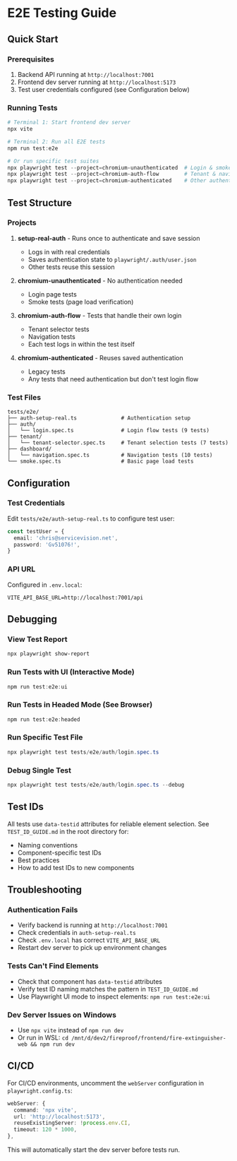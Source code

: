 # E2E Testing Guide

## Quick Start

### Prerequisites
1. Backend API running at `http://localhost:7001`
2. Frontend dev server running at `http://localhost:5173`
3. Test user credentials configured (see Configuration below)

### Running Tests

```powershell
# Terminal 1: Start frontend dev server
npx vite

# Terminal 2: Run all E2E tests
npm run test:e2e

# Or run specific test suites
npx playwright test --project=chromium-unauthenticated  # Login & smoke tests
npx playwright test --project=chromium-auth-flow        # Tenant & navigation tests
npx playwright test --project=chromium-authenticated    # Other authenticated tests
```

## Test Structure

### Projects

1. **setup-real-auth** - Runs once to authenticate and save session
   - Logs in with real credentials
   - Saves authentication state to `playwright/.auth/user.json`
   - Other tests reuse this session

2. **chromium-unauthenticated** - No authentication needed
   - Login page tests
   - Smoke tests (page load verification)

3. **chromium-auth-flow** - Tests that handle their own login
   - Tenant selector tests
   - Navigation tests
   - Each test logs in within the test itself

4. **chromium-authenticated** - Reuses saved authentication
   - Legacy tests
   - Any tests that need authentication but don't test login flow

### Test Files

```
tests/e2e/
├── auth-setup-real.ts              # Authentication setup
├── auth/
│   └── login.spec.ts               # Login flow tests (9 tests)
├── tenant/
│   └── tenant-selector.spec.ts     # Tenant selection tests (7 tests)
├── dashboard/
│   └── navigation.spec.ts          # Navigation tests (10 tests)
└── smoke.spec.ts                   # Basic page load tests
```

## Configuration

### Test Credentials

Edit `tests/e2e/auth-setup-real.ts` to configure test user:

```typescript
const testUser = {
  email: 'chris@servicevision.net',
  password: 'Gv51076!',
}
```

### API URL

Configured in `.env.local`:
```
VITE_API_BASE_URL=http://localhost:7001/api
```

## Debugging

### View Test Report
```powershell
npx playwright show-report
```

### Run Tests with UI (Interactive Mode)
```powershell
npm run test:e2e:ui
```

### Run Tests in Headed Mode (See Browser)
```powershell
npm run test:e2e:headed
```

### Run Specific Test File
```powershell
npx playwright test tests/e2e/auth/login.spec.ts
```

### Debug Single Test
```powershell
npx playwright test tests/e2e/auth/login.spec.ts --debug
```

## Test IDs

All tests use `data-testid` attributes for reliable element selection. See `TEST_ID_GUIDE.md` in the root directory for:
- Naming conventions
- Component-specific test IDs
- Best practices
- How to add test IDs to new components

## Troubleshooting

### Authentication Fails
- Verify backend is running at `http://localhost:7001`
- Check credentials in `auth-setup-real.ts`
- Check `.env.local` has correct `VITE_API_BASE_URL`
- Restart dev server to pick up environment changes

### Tests Can't Find Elements
- Check that component has `data-testid` attributes
- Verify test ID naming matches the pattern in `TEST_ID_GUIDE.md`
- Use Playwright UI mode to inspect elements: `npm run test:e2e:ui`

### Dev Server Issues on Windows
- Use `npx vite` instead of `npm run dev`
- Or run in WSL: `cd /mnt/d/dev2/fireproof/frontend/fire-extinguisher-web && npm run dev`

## CI/CD

For CI/CD environments, uncomment the `webServer` configuration in `playwright.config.ts`:

```typescript
webServer: {
  command: 'npx vite',
  url: 'http://localhost:5173',
  reuseExistingServer: !process.env.CI,
  timeout: 120 * 1000,
},
```

This will automatically start the dev server before tests run.

